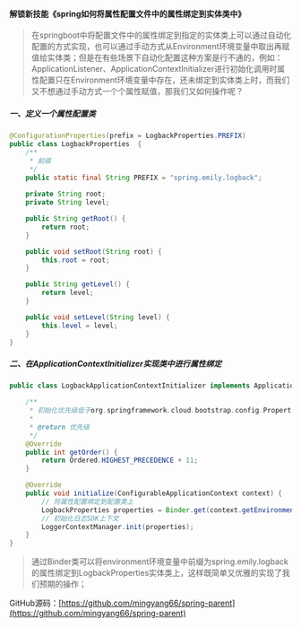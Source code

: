 #### 解锁新技能《spring如何将属性配置文件中的属性绑定到实体类中》

> 在springboot中将配置文件中的属性绑定到指定的实体类上可以通过自动化配置的方式实现，也可以通过手动方式从Environment环境变量中取出再赋值给实体类；但是在有些场景下自动化配置这种方案是行不通的，例如：ApplicationListener、ApplicationContextInitializer进行初始化调用时属性配置只在Environment环境变量中存在，还未绑定到实体类上时，而我们又不想通过手动方式一个个属性赋值，那我们又如何操作呢？

##### 一、定义一个属性配置类

```java
@ConfigurationProperties(prefix = LogbackProperties.PREFIX)
public class LogbackProperties  {
    /**
     * 前缀
     */
    public static final String PREFIX = "spring.emily.logback";
    
    private String root;
    private String level;

    public String getRoot() {
        return root;
    }

    public void setRoot(String root) {
        this.root = root;
    }

    public String getLevel() {
        return level;
    }

    public void setLevel(String level) {
        this.level = level;
    }
}
```

##### 二、在ApplicationContextInitializer实现类中进行属性绑定

```java
public class LogbackApplicationContextInitializer implements ApplicationContextInitializer<ConfigurableApplicationContext>, Ordered {

    /**
     * 初始化优先级低于org.springframework.cloud.bootstrap.config.PropertySourceBootstrapConfiguration类
     *
     * @return 优先级
     */
    @Override
    public int getOrder() {
        return Ordered.HIGHEST_PRECEDENCE + 11;
    }

    @Override
    public void initialize(ConfigurableApplicationContext context) {
        // 将属性配置绑定到配置类上
        LogbackProperties properties = Binder.get(context.getEnvironment()).bindOrCreate(LogbackProperties.PREFIX, LogbackProperties.class);
        // 初始化日志SDK上下文
        LoggerContextManager.init(properties);
    }
}
```

> 通过Binder类可以将environment环境变量中前缀为spring.emily.logback的属性绑定到LogbackProperties实体类上，这样既简单又优雅的实现了我们预期的操作；

GitHub源码：[https://github.com/mingyang66/spring-parent](https://github.com/mingyang66/spring-parent)